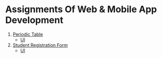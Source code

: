 # Assignments Of Web & Mobile App Development
1) [Periodic Table](https://github.com/Daniyalzakir321/Web-MobileApp-Development/tree/master/Assignment%20-1) 
    * [UI](https://github.com/Daniyalzakir321/Web-MobileApp-Development/blob/master/Assignment%20-1/Periodic%20Table.jpg)
2) [Student Registration Form](https://github.com/Daniyalzakir321/Web-MobileApp-Development/tree/master/Assignment%20-2) 
    * [UI](https://github.com/Daniyalzakir321/Web-MobileApp-Development/blob/master/Assignment%20-2/Student%20Registration%20Form.png)

